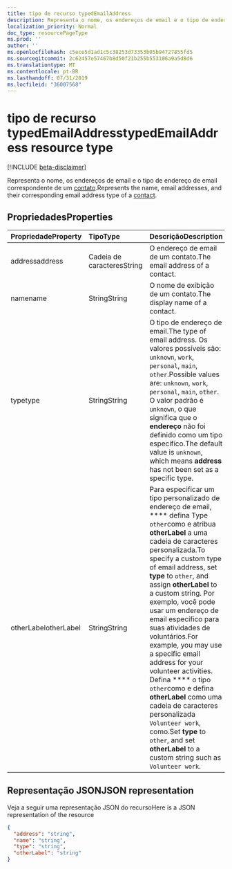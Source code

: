 ```yaml
---
title: tipo de recurso typedEmailAddress
description: Representa o nome, os endereços de email e o tipo de endereço de email correspondente de um contato.
localization_priority: Normal
doc_type: resourcePageType
ms.prod: ''
author: ''
ms.openlocfilehash: c5ece5d1ad1c5c38253d73353b05b94727855fd5
ms.sourcegitcommit: 2c62457e57467b8d50f21b255b553106a9a5d8d6
ms.translationtype: MT
ms.contentlocale: pt-BR
ms.lasthandoff: 07/31/2019
ms.locfileid: "36007568"
---
```

# <a name="typedemailaddress-resource-type"></a><span data-ttu-id="5ffa1-103">tipo de recurso typedEmailAddress</span><span class="sxs-lookup"><span data-stu-id="5ffa1-103">typedEmailAddress resource type</span></span>

[!INCLUDE [beta-disclaimer](../../includes/beta-disclaimer.md)]

<span data-ttu-id="5ffa1-104">Representa o nome, os endereços de email e o tipo de endereço de email correspondente de um [contato](contact.md).</span><span class="sxs-lookup"><span data-stu-id="5ffa1-104">Represents the name, email addresses, and their corresponding email address type of a [contact](contact.md).</span></span>

## <a name="properties"></a><span data-ttu-id="5ffa1-105">Propriedades</span><span class="sxs-lookup"><span data-stu-id="5ffa1-105">Properties</span></span>
| <span data-ttu-id="5ffa1-106">Propriedade</span><span class="sxs-lookup"><span data-stu-id="5ffa1-106">Property</span></span>     | <span data-ttu-id="5ffa1-107">Tipo</span><span class="sxs-lookup"><span data-stu-id="5ffa1-107">Type</span></span>   |<span data-ttu-id="5ffa1-108">Descrição</span><span class="sxs-lookup"><span data-stu-id="5ffa1-108">Description</span></span>|
|:---------------|:--------|:----------|
|<span data-ttu-id="5ffa1-109">address</span><span class="sxs-lookup"><span data-stu-id="5ffa1-109">address</span></span>|<span data-ttu-id="5ffa1-110">Cadeia de caracteres</span><span class="sxs-lookup"><span data-stu-id="5ffa1-110">String</span></span>|<span data-ttu-id="5ffa1-111">O endereço de email de um contato.</span><span class="sxs-lookup"><span data-stu-id="5ffa1-111">The email address of a contact.</span></span>|
|<span data-ttu-id="5ffa1-112">name</span><span class="sxs-lookup"><span data-stu-id="5ffa1-112">name</span></span>|<span data-ttu-id="5ffa1-113">String</span><span class="sxs-lookup"><span data-stu-id="5ffa1-113">String</span></span>|<span data-ttu-id="5ffa1-114">O nome de exibição de um contato.</span><span class="sxs-lookup"><span data-stu-id="5ffa1-114">The display name of a contact.</span></span>|
|<span data-ttu-id="5ffa1-115">type</span><span class="sxs-lookup"><span data-stu-id="5ffa1-115">type</span></span> |<span data-ttu-id="5ffa1-116">String</span><span class="sxs-lookup"><span data-stu-id="5ffa1-116">String</span></span> |<span data-ttu-id="5ffa1-117">O tipo de endereço de email.</span><span class="sxs-lookup"><span data-stu-id="5ffa1-117">The type of email address.</span></span> <span data-ttu-id="5ffa1-118">Os valores possíveis são: `unknown`, `work`, `personal`, `main`, `other`.</span><span class="sxs-lookup"><span data-stu-id="5ffa1-118">Possible values are: `unknown`, `work`, `personal`, `main`, `other`.</span></span> <span data-ttu-id="5ffa1-119">O valor padrão é `unknown`, o que significa que o **endereço** não foi definido como um tipo específico.</span><span class="sxs-lookup"><span data-stu-id="5ffa1-119">The default value is `unknown`, which means **address** has not been set as a specific type.</span></span> |
|<span data-ttu-id="5ffa1-120">otherLabel</span><span class="sxs-lookup"><span data-stu-id="5ffa1-120">otherLabel</span></span> |<span data-ttu-id="5ffa1-121">String</span><span class="sxs-lookup"><span data-stu-id="5ffa1-121">String</span></span>  |<span data-ttu-id="5ffa1-122">Para especificar um tipo personalizado de endereço de email, \*\*\*\* defina Type `other`como e atribua **otherLabel** a uma cadeia de caracteres personalizada.</span><span class="sxs-lookup"><span data-stu-id="5ffa1-122">To specify a custom type of email address, set **type** to `other`, and assign **otherLabel** to a custom string.</span></span> <span data-ttu-id="5ffa1-123">Por exemplo, você pode usar um endereço de email específico para suas atividades de voluntários.</span><span class="sxs-lookup"><span data-stu-id="5ffa1-123">For example, you may use a specific email address for your volunteer activities.</span></span> <span data-ttu-id="5ffa1-124">Defina \*\*\*\* o tipo `other`como e defina **otherLabel** como uma cadeia de caracteres personalizada `Volunteer work`, como.</span><span class="sxs-lookup"><span data-stu-id="5ffa1-124">Set **type** to `other`, and set **otherLabel** to a custom string such as `Volunteer work`.</span></span> |

## <a name="json-representation"></a><span data-ttu-id="5ffa1-125">Representação JSON</span><span class="sxs-lookup"><span data-stu-id="5ffa1-125">JSON representation</span></span>

<span data-ttu-id="5ffa1-126">Veja a seguir uma representação JSON do recurso</span><span class="sxs-lookup"><span data-stu-id="5ffa1-126">Here is a JSON representation of the resource</span></span>

<!-- {
  "blockType": "resource",
  "optionalProperties": [

  ],
  "@odata.type": "microsoft.graph.typedEmailAddress"
}-->

```json
{
  "address": "string",
  "name": "string",
  "type": "string",
  "otherLabel": "string"
}

```

<!-- uuid: 8fcb5dbc-d5aa-4681-8e31-b001d5168d79
2015-10-25 14:57:30 UTC -->
<!--
{
  "type": "#page.annotation",
  "description": "emailAddress resource",
  "keywords": "",
  "section": "documentation",
  "tocPath": "",
  "suppressions": []
}
-->
